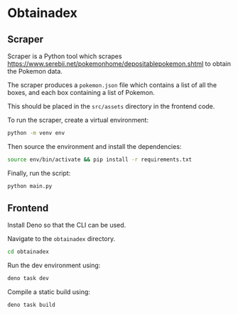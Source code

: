 # Obtainadex

## Scraper

Scraper is a Python tool which scrapes https://www.serebii.net/pokemonhome/depositablepokemon.shtml to obtain the Pokemon data.

The scraper produces a `pokemon.json` file which contains a list of all the boxes, and each box containing a list of Pokemon.

This should be placed in the `src/assets` directory in the frontend code.

To run the scraper, create a virtual environment:

```sh
python -m venv env
```

Then source the environment and install the dependencies:

```sh
source env/bin/activate && pip install -r requirements.txt
```

Finally, run the script:

```sh
python main.py
```

## Frontend

Install Deno so that the CLI can be used.

Navigate to the `obtainadex` directory.

```sh
cd obtainadex
```

Run the dev environment using:

```sh
deno task dev
```

Compile a static build using:

```sh
deno task build
```
